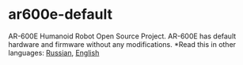 # ar600e-default
AR-600E Humanoid Robot Open Source Project. AR-600E has default hardware and firmware without any modifications.
*Read this in other languages: [Russian](README.md), [English](README.en.md)
